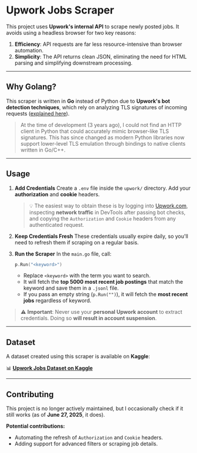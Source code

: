 # Upwork Jobs Scraper

This project uses **Upwork's internal API** to scrape newly posted jobs. It avoids using a headless browser for two key reasons:

1. **Efficiency**: API requests are far less resource-intensive than browser automation.
2. **Simplicity**: The API returns clean JSON, eliminating the need for HTML parsing and simplifying downstream processing.

---

## Why Golang?

This scraper is written in **Go** instead of Python due to **Upwork's bot detection techniques**, which rely on analyzing TLS signatures of incoming requests ([explained here](https://scrapfly.io/blog/how-to-avoid-web-scraping-blocking-tls/)).

> At the time of development (3 years ago), I could not find an HTTP client in Python that could accurately mimic browser-like TLS signatures. This has since changed as modern Python libraries now support lower-level TLS emulation through bindings to native clients written in Go/C++.

---

## Usage

1. **Add Credentials**
   Create a `.env` file inside the `upwork/` directory. Add your **authorization** and **cookie** headers.

   > 💡 The easiest way to obtain these is by logging into [Upwork.com](https://www.upwork.com), inspecting **network traffic** in DevTools after passing bot checks, and copying the `Authorization` and `Cookie` headers from any authenticated request.

2. **Keep Credentials Fresh**
   These credentials usually expire daily, so you'll need to refresh them if scraping on a regular basis.

3. **Run the Scraper**
   In the `main.go` file, call:

   ```go
   p.Run("<keyword>")
   ```

   * Replace `<keyword>` with the term you want to search.
   * It will fetch the **top 5000 most recent job postings** that match the keyword and save them in a `.jsonl` file.
   * If you pass an empty string (`p.Run("")`), it will fetch the **most recent jobs** regardless of keyword.

> ⚠️ **Important**: Never use your **personal Upwork account** to extract credentials. Doing so **will result in account suspension**.

---

## Dataset

A dataset created using this scraper is available on **Kaggle**:

📊 **[Upwork Jobs Dataset on Kaggle](https://www.kaggle.com/datasets/hashiromer/upwork-jobs)**

---


## Contributing

This project is no longer actively maintained, but I occasionally check if it still works (as of **June 27, 2025**, it does).

**Potential contributions:**

* Automating the refresh of `Authorization` and `Cookie` headers.
* Adding support for advanced filters or scraping job details.

